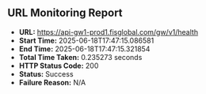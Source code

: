 ## URL Monitoring Report

- **URL:** https://api-gw1-prod1.fisglobal.com/gw/v1/health
- **Start Time:** 2025-06-18T17:47:15.086581
- **End Time:** 2025-06-18T17:47:15.321854
- **Total Time Taken:** 0.235273 seconds
- **HTTP Status Code:** 200
- **Status:** Success
- **Failure Reason:** N/A

